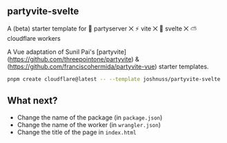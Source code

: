 partyvite-svelte
------------

A (beta) starter template for 🎈 partyserver ⨉ ⚡️ vite ⨉ 🧡 svelte ⨉ ⛅️ cloudflare workers

A Vue adaptation of Sunil Pai's [partyvite] (https://github.com/threepointone/partyvite) & (https://github.com/franciscohermida/partyvite-vue) starter templates.

```sh
pnpm create cloudflare@latest -- --template joshnuss/partyvite-svelte
```

## What next?

- Change the name of the package (in `package.json`)
- Change the name of the worker (in `wrangler.json`)
- Change the title of the page in `index.html`
